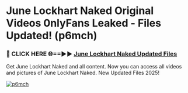 # June Lockhart Naked Original Videos 0nlyFans Leaked - Files Updated! (p6mch)

<h3>🔴 CLICK HERE 🌐==►► <a href="https://tinyurl.com/up5wt9bj" rel="nofollow">June Lockhart Naked Updated Files</a></h3>

Get June Lockhart Naked and all content. Now you can access all videos and pictures of June Lockhart Naked. New Updated Files 2025!

[![p6mch](https://i.imgur.com/ABiUzMV.gif)](https://tinyurl.com/up5wt9bj)
